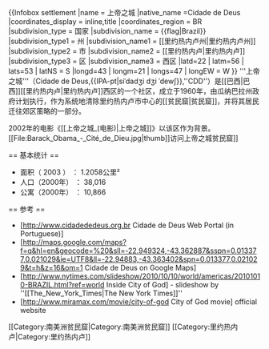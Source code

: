 {{Infobox settlement
|name                              = 上帝之城
|native_name                   =Cidade de Deus
|coordinates_display        = inline,title
|coordinates_region         = BR
|subdivision_type             = 国家
|subdivision_name           = {{flag|Brazil}}
|subdivision_type1          = 州
|subdivision_name1        = [[里约热内卢州|里约热内卢州]]
|subdivision_type2          = 市
|subdivision_name2        = [[里约热内卢|里约热内卢]]
|subdivision_type3           = 区
|subdivision_name3         = 西区
|latd=22    | latm=56    | lats=53    | latNS      = S
|longd=43 | longm=21 | longs=47 | longEW   = W
}}
'''上帝之城'''（Cidade de Deus,{{IPA-pt|siˈdadʒi dʒi ˈdewʃ}},''CDD''）是[[巴西|巴西]][[里约热内卢|里约热内卢]]西区的一个社区，成立于1960年，由瓜纳巴拉州政府计划执行，作为系统地清除里约热内卢市中心的[[贫民窟|贫民窟]]，并将其居民迁往郊区策略的一部分。

2002年的电影《[[上帝之城_(电影)|上帝之城]]》以该区作为背景。
[[File:Barack_Obama_-_Cité_de_Dieu.jpg|thumb]]访问上帝之城贫民窟]]

== 基本统计 ==
* 面积（ 2003 ） ： 1.2058公里²
* 人口（2000年） ： 38,016
* 公寓（2000年） ： 10,866

== 参考 ==
<references/>
* [http://www.cidadededeus.org.br Cidade de Deus Web Portal (in Portuguese)]
* [http://maps.google.com/maps?f=q&hl=en&geocode=%20&sll=-22.949324,-43.362887&sspn=0.013377,0.021029&ie=UTF8&ll=-22.94883,-43.363402&spn=0.013377,0.021029&t=h&z=16&om=1 Cidade de Deus on Google Maps]
* [http://www.nytimes.com/slideshow/2010/10/10/world/americas/20101010-BRAZIL.html?ref=world Inside City of God] - slideshow by ''[[The_New_York_Times|The New York Times]]''
* [http://www.miramax.com/movie/city-of-god City of God movie] official website

[[Category:南美洲贫民窟|Category:南美洲贫民窟]]
[[Category:里约热内卢|Category:里约热内卢]]